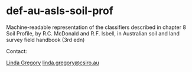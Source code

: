 # def-au-asls-soil-prof
Machine-readable representation of the classifiers described in chapter 8 Soil Profile, by R.C. McDonald and R.F. Isbell, in Australian soil and land survey field handbook (3rd edn)

Contact: 

[Linda Gregory](https://orcid.org/0000-0002-0693-1899)
linda.gregory@csiro.au 
